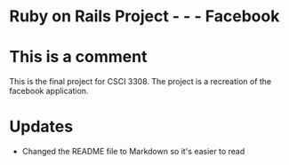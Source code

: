 # Ruby on Rails Project - - - Facebook
# This is a comment
This is the final project for CSCI 3308. The project is a recreation of the facebook application.


Updates
=======

 - Changed the README file to Markdown so it's easier to read

